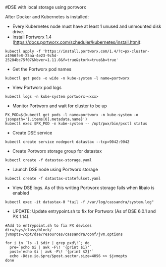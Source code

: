 #DSE with local storage using portworx

After Docker and Kubernetes is installed:

* Every Kubernetes node must have at least 1 unused and unmounted disk drive. 
* Install Portworx 1.4 (https://docs.portworx.com/scheduler/kubernetes/install.html):
```
kubectl apply -f 'https://install.portworx.com/1.4/?c=px-cluster-a1966fe8-25aa-4e23-9c5d-25284bc75f07&kbver=1.11.0&f=true&stork=true&b=true'
```

* Get the Portworx pod names
```
kubectl get pods -o wide -n kube-system -l name=portworx
```

* View Portworx pod logs
```
kubectl logs -n kube-system portworx-<xxx>
```

* Monitor Portworx and wait for cluster to be up
```
PX_POD=$(kubectl get pods -l name=portworx -n kube-system -o jsonpath='{.items[0].metadata.name}')
kubectl exec $PX_POD -n kube-system -- /opt/pwx/bin/pxctl status
```

* Create DSE service
```
kubectl create service nodeport datastax --tcp=9042:9042
```

* Create Portworx storage group for datastax
```
kubectl create -f datastax-storage.yaml
```

* Launch DSE node using Portworx storage
```
kubectl create -f datastax-statefulset.yaml
```

* View DSE logs. As of this writing Portworx storage fails when libaio is enabled
```
kubectl exec -it datastax-0 "tail -f /var/log/cassandra/system.log"
```
* UPDATE: Update entrypoint.sh to fix for Portworx (As of DSE 6.0.1 and PX 1.14).
```
#Add to entrypoint.sh to fix PX devices
dir=/sys/class/block/
jvmopts=/opt/dse/resources/cassandra/conf/jvm.options

for i in `ls -1 $dir | grep pxd\!`; do
  pre=`echo $i | awk -F\! '{print $1}'`
  post=`echo $i | awk -F\! '{print $2}'`
  echo -Ddse.io.$pre/$post.sector.size=4096 >> $jvmopts
done
```
